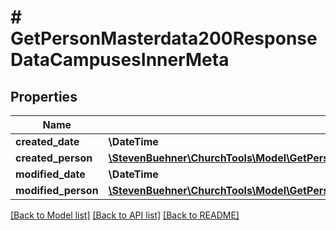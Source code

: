 # # GetPersonMasterdata200ResponseDataCampusesInnerMeta

## Properties

Name | Type | Description | Notes
------------ | ------------- | ------------- | -------------
**created_date** | **\DateTime** |  | [optional]
**created_person** | [**\StevenBuehner\ChurchTools\Model\GetPersonMasterdata200ResponseDataCampusesInnerMetaCreatedPerson**](GetPersonMasterdata200ResponseDataCampusesInnerMetaCreatedPerson.md) |  | [optional]
**modified_date** | **\DateTime** |  | [optional]
**modified_person** | [**\StevenBuehner\ChurchTools\Model\GetPersonMasterdata200ResponseDataCampusesInnerMetaCreatedPerson**](GetPersonMasterdata200ResponseDataCampusesInnerMetaCreatedPerson.md) |  | [optional]

[[Back to Model list]](../../README.md#models) [[Back to API list]](../../README.md#endpoints) [[Back to README]](../../README.md)
